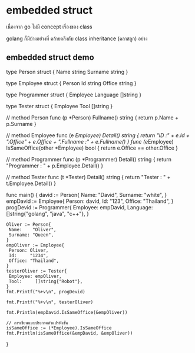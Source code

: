 # embedded struct

เนื่องจาก go ไม่มี concept เรื่องของ class

golang ก็มีบ้างอย่างที่ คล้ายคลึงกับ class inheritance (คลาสลูก) อย่าง

## embedded struct demo

type Person struct {
Name string
Surname string
}

type Employee struct {
Person
Id string
Office string
}

type Programmer struct {
Employee
Language []string
}

type Tester struct {
Employee
Tool []string
}

// method Person
func (p \*Person) Fullname() string {
return p.Name + p.Surname
}

// method Employee
func (e *Employee) Detail() string {
return "ID :" + e.Id + ".Office" + e.Office + ".Fullname :" + e.Fullname()
}
func (e*Employee) IsSameOffice(other \*Employee) bool {
return e.Office == other.Office
}

// method Programmer
func (p \*Programmer) Detail() string {
return "Programmer : " + p.Employee.Detail()
}

// method Tester
func (t \*Tester) Detail() string {
return "Tester : " + t.Employee.Detail()
}

func main() {
david := Person{
Name: "David",
Surname: "white",
}
empDavid := Employee{
Person: david,
Id: "123",
Office: "Thailand",
}
progDevid := Programmer{
Employee: empDavid,
Language: []string{"golang", "java", "c++"},
}

    Oliver := Person{
     Name:    "Oliver",
     Surname: "Queen",
    }
    empOliver := Employee{
     Person: Oliver,
     Id:     "1234",
     Office: "Thailand",
    }
    testerOliver := Tester{
     Employee: empOliver,
     Tool:     []string{"Robot"},
    }
    fmt.Printf("%+v\n", progDevid)

    fmt.Printf("%+v\n", testerOliver)

    fmt.Println(empDavid.IsSameOffice(&empOliver))

    // การเขียนแบบประกาศตัวแปรฟังชั่น
    isSameOffice := (*Employee).IsSameOffice
    fmt.Println(isSameOffice(&empDavid, &empOliver))

}
